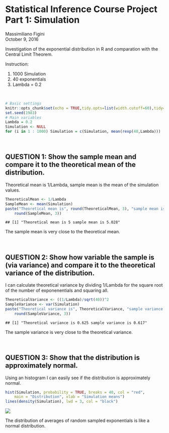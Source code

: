 # Statistical Inference Course Project Part 1: Simulation
Massimiliano Figini  
October 9, 2016  

Investigation of the exponential distribution in R and comparation with the Central Limit Theorem.  
  
Instruction:  
1) 1000 Simulation  
2) 40 exponentials  
3) Lambda = 0.2  
  
&nbsp;


```r
# Basic settings
knitr::opts_chunk$set(echo = TRUE,tidy.opts=list(width.cutoff=60),tidy=TRUE)
set.seed(1983)
# Main variables
Lambda = 0.2
Simulation <- NULL
for (i in 1 : 1000) Simulation = c(Simulation, mean(rexp(40,Lambda)))
```
  
&nbsp;

## QUESTION 1: Show the sample mean and compare it to the theoretical mean of the distribution.

Theoretical mean is 1/Lambda, sample mean is the mean of the simulation values.


```r
TheoreticalMean <- 1/Lambda
SampleMean <- mean(Simulation)
paste("Theoretical mean is", round(TheoreticalMean, 3), "sample mean is", 
    round(SampleMean, 3))
```

```
## [1] "Theoretical mean is 5 sample mean is 5.028"
```

The sample mean is very close to the theoretical mean.  
  
&nbsp;

## QUESTION 2: Show how variable the sample is (via variance) and compare it to the theoretical variance of the distribution.

I can calculate theoretical variance by dividing 1/Lambda for the square root of the number of exponenentials and squaring all.


```r
TheoreticalVariance <- ((1/Lambda)/sqrt(40))^2
SampleVariance <- var(Simulation)
paste("Theoretical variance is", TheoreticalVariance, "sample variance is", 
    round(SampleVariance, 3))
```

```
## [1] "Theoretical variance is 0.625 sample variance is 0.617"
```

The sample variance is very close to the theoretical variance.  
  
&nbsp;
  
## QUESTION 3:  Show that the distribution is approximately normal.

Using an histogram I can easily see if the distribution is approximately normal.


```r
hist(Simulation, probability = TRUE, breaks = 40, col = "red", 
    main = "Distribution", xlab = "Simulation means")
lines(density(Simulation), lwd = 3, col = "black")
```

![](Statistical_Inference_CP1_files/figure-html/p1_q3-1.png)<!-- -->
  
The distribution of averages of random sampled exponentials is like a normal distribution.  
